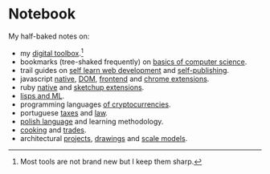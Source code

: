 # Notebook

My half-baked notes on:

- my [digital toolbox](on-toolbox.md).[^1]
- bookmarks (tree-shaked frequently) on [basics of computer science](on-computer-science.md).
- trail guides on [self learn web development](trail-guide-web-development.md) and [self-publishing](trail-guide-self-publishing.md).  
- javascript [native](on-native-methods-tricks-quirks.js), [DOM](on-js-dom-html-css.html), [frontend](on-js-frontend-frameworks.js) and [chrome extensions](on-extensions-chrome.js).
- ruby [native](on-native-methods-tricks-quirks.rb) and [sketchup extensions](on-extensions-sketchup.md).
- [lisps and ML](on-lisps-and-ml.md).
- programming languages [of cryptocurrencies](on-crypto.md).
- portuguese [taxes](on-portuguese-tax-system.md) and [law](on-portuguese-law.md).
- [polish language](on-polish-language.md) and learning methodology.
- [cooking](on-cooking.md) and [trades](on-trades.md).
- architectural [projects](https://www.pinterest.pt/archimodels), [drawings](https://archidrawings.tumblr.com) and [scale models](https://archimodels.tumblr.com).

[^1]: Most tools are not brand new but I keep them sharp.